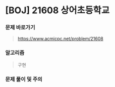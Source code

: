 # [BOJ]  21608 상어초등학교

### 문제 바로가기

>  https://www.acmicpc.net/problem/21608

### 알고리즘

> 구현

### 문제 풀이 및 주의

>